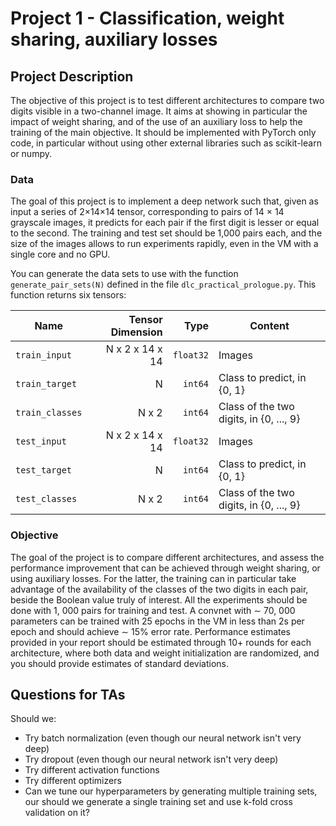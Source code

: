 # Project 1 - Classification, weight sharing, auxiliary losses

## Project Description

The objective of this project is to test different architectures to compare two digits visible in a two-channel image.
It aims at showing in particular the impact of weight sharing, and of the use of an auxiliary loss to help the training
of the main objective. It should be implemented with PyTorch only code, in particular without using other external
libraries such as scikit-learn or numpy.

### Data

The goal of this project is to implement a deep network such that, given as input a series of 2×14×14 tensor,
corresponding to pairs of 14 × 14 grayscale images, it predicts for each pair if the first digit is lesser or equal to
the second. The training and test set should be 1,000 pairs each, and the size of the images allows to run experiments
rapidly, even in the VM with a single core and no GPU.

You can generate the data sets to use with the function `generate_pair_sets(N)` defined in the file
`dlc_practical_prologue.py`. This function returns six tensors:

| Name          | Tensor Dimension | Type     | Content
|---------------|------------------:|----------:|----------
|`train_input`  | N x 2 x 14 x 14  | `float32`| Images
|`train_target` | N                | `int64`  | Class to predict, in \{0, 1\}
|`train_classes`| N x 2            | `int64`  | Class of the two digits, in \{0, ..., 9\}
|`test_input`   | N x 2 x 14 x 14  | `float32`| Images
|`test_target`  | N                | `int64`  | Class to predict, in \{0, 1\}
|`test_classes` | N x 2            | `int64`  | Class of the two digits, in \{0, ..., 9\}

### Objective

The goal of the project is to compare different architectures, and assess the performance improvement that can be
achieved through weight sharing, or using auxiliary losses. For the latter, the training can in particular take
advantage of the availability of the classes of the two digits in each pair, beside the Boolean value truly of interest.
All the experiments should be done with 1, 000 pairs for training and test. A convnet with ∼ 70, 000 parameters can be
trained with 25 epochs in the VM in less than 2s per epoch and should achieve ∼ 15% error rate.
Performance estimates provided in your report should be estimated through 10+ rounds for each architecture, where both
data and weight initialization are randomized, and you should provide estimates of standard deviations.

## Questions for TAs

Should we:
* Try batch normalization (even though our neural network isn't very deep)
* Try dropout (even though our neural network isn't very deep)
* Try different activation functions
* Try different optimizers
* Can we tune our hyperparameters by generating multiple training sets, our should we generate a single training set and
use k-fold cross validation on it?
